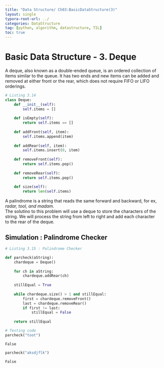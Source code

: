 ```yaml
---
title: "Data Structure/ Ch03:BasicDataStructure(3)"
layout: single
typora-root-url: ../
categories: DataStructure
tag: [python, algorithm, datastructure, TIL]
toc: true
---
```




# Basic Data Structure - 3. Deque

A deque, also known as a double-ended queue, is an ordered collection of items similar to the queue. It has two ends and new items can be added and removed at either front or the rear, which does not require FIFO or LIFO orderings.


```python
# Listing 3.14
class Deque:
    def __init__(self):
        self.items = []
        
    def isEmpty(self):
        return self.items == []
    
    def addFront(self, item):
        self.items.append(item)
        
    def addRear(self, item):
        self.items.insert(0, item)
        
    def removeFront(self):
        return self.items.pop()
    
    def removeRear(self):
        return self.items.pop()
    
    def size(self):
        return len(self.items)
```

A palindrome is a string that reads the same forward and backward, for ex, *radar, tool, and madam.*  
The solutino to this problem will use a deque to store the characters of the string. We will process the string from left to right and add each character to the rear of the deque.



## Simulation : Palindrome Checker 


```python
# Listing 3.15 : Palindrome Checker

def parcheck(aString):
    chardeque = Deque()
    
    for ch in aString:
        chardeque.addRear(ch)
        
    stillEqual = True
    
    while chardeque.size() > 1 and stillEqual:
        first = chardeque.removeFront()
        last = chardeque.removeRear()
        if first != last:
            stillEqual = False
            
    return stillEqual
```


```python
# Testing code
parcheck("toot")
```


    False




```python
parcheck("aksdjflk")
```


    False

